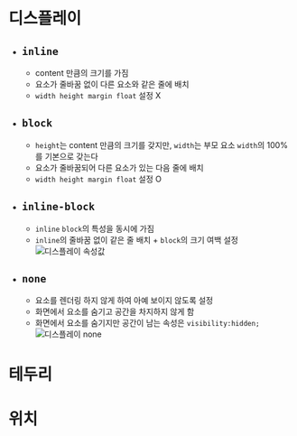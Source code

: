 # 디스플레이
- ## `inline`
  - content 만큼의 크기를 가짐
  - 요소가 줄바꿈 없이 다른 요소와 같은 줄에 배치
  - `width height margin float` 설정 X
- ## `block`
  - `height`는 content 만큼의 크기를 갖지만, `width`는 부모 요소 `width`의 100%를 기본으로 갖는다
  - 요소가 줄바꿈되어 다른 요소가 있는 다음 줄에 배치
  - `width height margin float` 설정 O
- ## `inline-block`
  - `inline` `block`의 특성을 동시에 가짐
  - `inline`의 줄바꿈 없이 같은 줄 배치 + `block`의 크기 여백 설정
![디스플레이 속성값](https://img1.daumcdn.net/thumb/R1280x0/?scode=mtistory2&fname=https%3A%2F%2Fblog.kakaocdn.net%2Fdn%2F0WTom%2FbtrSL0lEpPT%2FlCXP0cZ79YCgQ8k0OSr6n0%2Fimg.jpg)
- ## `none`
  - 요소를 렌더링 하지 않게 하여 아예 보이지 않도록 설정
  - 화면에서 요소를 숨기고 공간을 차지하지 않게 함
  - 화면에서 요소를 숨기지만 공간이 남는 속성은 `visibility:hidden;`
![디스플레이 none](https://img1.daumcdn.net/thumb/R1280x0/?scode=mtistory2&fname=https%3A%2F%2Fblog.kakaocdn.net%2Fdn%2FS9MlV%2FbtrSJTm52xr%2FaFrBgCSdmQPDMyM10FfdGk%2Fimg.jpg)
# 테두리
# 위치

